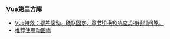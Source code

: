 
### Vue第三方库
- [Vue特效：视差滚动、级联固定、章节切换和响应式持续时间等。](http://scrollmagic.io/)
- [推荐使用动画库](https://github.com/julianshapiro/velocity)
